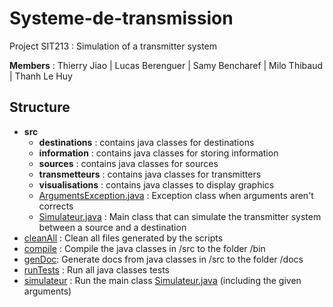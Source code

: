 # Systeme-de-transmission
Project SIT213 : Simulation of a transmitter system

**Members** : Thierry Jiao | Lucas Berenguer | Samy Bencharef | Milo Thibaud | Thanh Le Huy


## Structure
- **src**
    - **destinations** : contains java classes for destinations
    - **information** : contains java classes for storing information
    - **sources** : contains java classes for sources
    - **transmetteurs** : contains java classes for transmitters
    - **visualisations** : contains java classes to display graphics
    - [ArgumentsException.java](src/ArgumentsException.java) : Exception class when arguments aren't corrects
    - [Simulateur.java](src/Simulateur.java) : Main class that can simulate the transmitter system between a source and a destination
- [cleanAll](cleanAll) : Clean all files generated by the scripts
- [compile](compile) : Compile the java classes in /src to the folder /bin
- [genDoc](genDoc): Generate docs from java classes in /src to the folder /docs 
- [runTests](runTests) : Run all java classes tests
- [simulateur](simulateur) : Run the main class [Simulateur.java](src/Simulateur.java) (including the given arguments)
